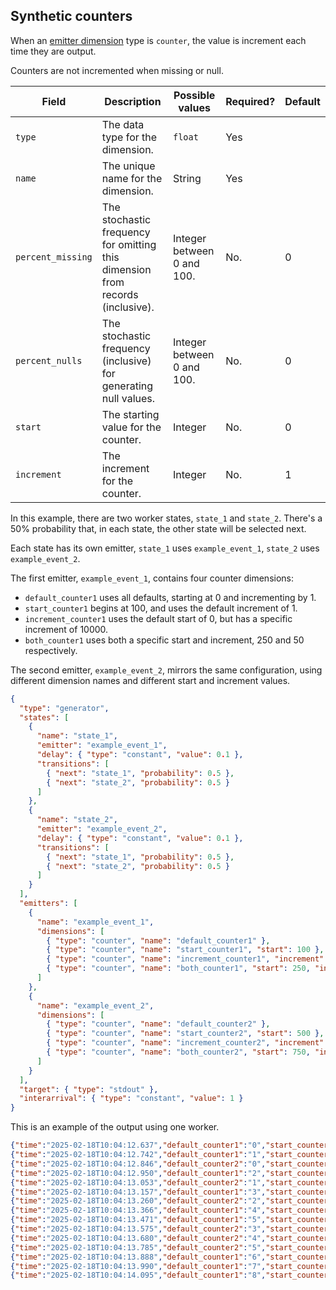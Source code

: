 ## Synthetic counters

When an [emitter dimension](./genspec-emitters.md#dimensions) type is `counter`, the value is increment each time they are output.

Counters are not incremented when missing or null.

| Field | Description | Possible values | Required? | Default |
|---|---|---|---|---|
| `type` | The data type for the dimension. | `float` | Yes ||
| `name` | The unique name for the dimension. | String | Yes ||
| `percent_missing` | The stochastic frequency for omitting this dimension from records (inclusive). | Integer between 0 and 100. | No. | 0 |
| `percent_nulls` | The stochastic frequency (inclusive) for generating null values. | Integer between 0 and 100. | No. | 0 |
| `start` | The starting value for the counter. | Integer | No. | 0 |
| `increment` | The increment for the counter. | Integer | No. | 1 |

In this example, there are two worker states, `state_1` and `state_2`. There's a 50% probability that, in each state, the other state will be selected next.

Each state has its own emitter, `state_1` uses `example_event_1`, `state_2` uses `example_event_2`.

The first emitter, `example_event_1`, contains four counter dimensions:

* `default_counter1` uses all defaults, starting at 0 and incrementing by 1.
* `start_counter1` begins at 100, and uses the default increment of 1.
* `increment_counter1` uses the default start of 0, but has a specific increment of 10000.
* `both_counter1` uses both a specific start and increment, 250 and 50 respectively.

The second emitter, `example_event_2`, mirrors the same configuration, using different dimension names and different start and increment values.

```json
{
  "type": "generator",
  "states": [
    {
      "name": "state_1",
      "emitter": "example_event_1",
      "delay": { "type": "constant", "value": 0.1 },
      "transitions": [
        { "next": "state_1", "probability": 0.5 },
        { "next": "state_2", "probability": 0.5 }
      ]
    },
    {
      "name": "state_2",
      "emitter": "example_event_2",
      "delay": { "type": "constant", "value": 0.1 },
      "transitions": [
        { "next": "state_1", "probability": 0.5 },
        { "next": "state_2", "probability": 0.5 }
      ]
    }
  ],
  "emitters": [
    {
      "name": "example_event_1",
      "dimensions": [
        { "type": "counter", "name": "default_counter1" },
        { "type": "counter", "name": "start_counter1", "start": 100 },
        { "type": "counter", "name": "increment_counter1", "increment": 10000 },
        { "type": "counter", "name": "both_counter1", "start": 250, "increment": 50 }
      ]
    },
    {
      "name": "example_event_2",
      "dimensions": [
        { "type": "counter", "name": "default_counter2" },
        { "type": "counter", "name": "start_counter2", "start": 500 },
        { "type": "counter", "name": "increment_counter2", "increment": 50000 },
        { "type": "counter", "name": "both_counter2", "start": 750, "increment": 50 }
      ]
    }
  ],
  "target": { "type": "stdout" },
  "interarrival": { "type": "constant", "value": 1 }
}
```

This is an example of the output using one worker.

```json
{"time":"2025-02-18T10:04:12.637","default_counter1":"0","start_counter1":"100","increment_counter1":"0","both_counter1":"250"}
{"time":"2025-02-18T10:04:12.742","default_counter1":"1","start_counter1":"101","increment_counter1":"10000","both_counter1":"300"}
{"time":"2025-02-18T10:04:12.846","default_counter2":"0","start_counter2":"500","increment_counter2":"0","both_counter2":"750"}
{"time":"2025-02-18T10:04:12.950","default_counter1":"2","start_counter1":"102","increment_counter1":"20000","both_counter1":"350"}
{"time":"2025-02-18T10:04:13.053","default_counter2":"1","start_counter2":"501","increment_counter2":"50000","both_counter2":"800"}
{"time":"2025-02-18T10:04:13.157","default_counter1":"3","start_counter1":"103","increment_counter1":"30000","both_counter1":"400"}
{"time":"2025-02-18T10:04:13.260","default_counter2":"2","start_counter2":"502","increment_counter2":"100000","both_counter2":"850"}
{"time":"2025-02-18T10:04:13.366","default_counter1":"4","start_counter1":"104","increment_counter1":"40000","both_counter1":"450"}
{"time":"2025-02-18T10:04:13.471","default_counter1":"5","start_counter1":"105","increment_counter1":"50000","both_counter1":"500"}
{"time":"2025-02-18T10:04:13.575","default_counter2":"3","start_counter2":"503","increment_counter2":"150000","both_counter2":"900"}
{"time":"2025-02-18T10:04:13.680","default_counter2":"4","start_counter2":"504","increment_counter2":"200000","both_counter2":"950"}
{"time":"2025-02-18T10:04:13.785","default_counter2":"5","start_counter2":"505","increment_counter2":"250000","both_counter2":"1000"}
{"time":"2025-02-18T10:04:13.888","default_counter1":"6","start_counter1":"106","increment_counter1":"60000","both_counter1":"550"}
{"time":"2025-02-18T10:04:13.990","default_counter1":"7","start_counter1":"107","increment_counter1":"70000","both_counter1":"600"}
{"time":"2025-02-18T10:04:14.095","default_counter1":"8","start_counter1":"108","increment_counter1":"80000","both_counter1":"650"}
```